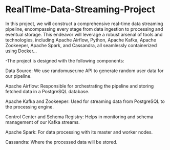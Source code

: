 # RealTIme-Data-Streaming-Project
In this project, we will construct a comprehensive real-time data streaming pipeline, encompassing every stage from data ingestion to processing and eventual storage. This endeavor will leverage a robust arsenal of tools and technologies, including Apache Airflow, Python, Apache Kafka, Apache Zookeeper, Apache Spark, and Cassandra, all seamlessly containerized using Docker...




-The project is designed with the following components:

Data Source: We use randomuser.me API to generate random user data for our pipeline.

Apache Airflow: Responsible for orchestrating the pipeline and storing fetched data in a PostgreSQL database.

Apache Kafka and Zookeeper: Used for streaming data from PostgreSQL to the processing engine.

Control Center and Schema Registry: Helps in monitoring and schema management of our Kafka streams.

Apache Spark: For data processing with its master and worker nodes.

Cassandra: Where the processed data will be stored.
